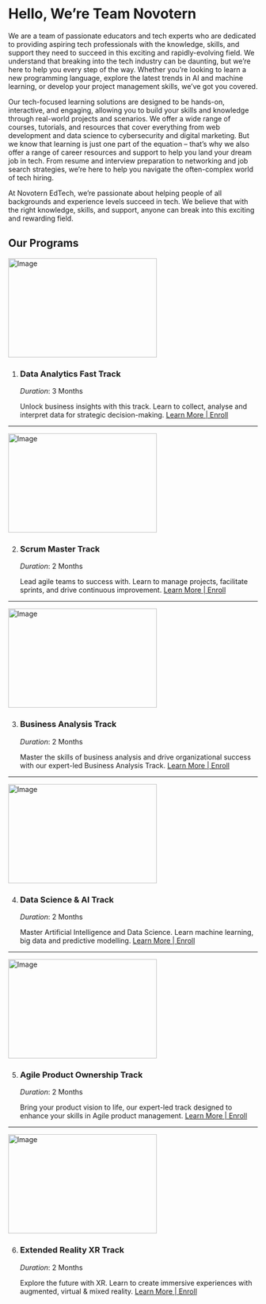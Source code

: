 # Hello, We’re Team Novotern

We are a team of passionate educators and tech experts who are dedicated to providing aspiring tech professionals with the knowledge, skills, and support they need to succeed in this exciting and rapidly-evolving field.
We understand that breaking into the tech industry can be daunting, but we’re here to help you every step of the way. Whether you’re looking to learn a new programming language, explore the latest trends in AI and machine learning, or develop your project management skills, we’ve got you covered.

Our tech-focused learning solutions are designed to be hands-on, interactive, and engaging, allowing you to build your skills and knowledge through real-world projects and scenarios. We offer a wide range of courses, tutorials, and resources that cover everything from web development and data science to cybersecurity and digital marketing.
But we know that learning is just one part of the equation – that’s why we also offer a range of career resources and support to help you land your dream job in tech. From resume and interview preparation to networking and job search strategies, we’re here to help you navigate the often-complex world of tech hiring.

At Novotern EdTech, we’re passionate about helping people of all backgrounds and experience levels succeed in tech. We believe that with the right knowledge, skills, and support, anyone can break into this exciting and rewarding field.

## Our Programs
<img src="https://www.novotern.com/wp-content/uploads/2023/03/pexels-lukas-577210-scaled.jpg" alt="Image" width="300" height="200"> 

1. ### **Data Analytics Fast Track**
   
   *Duration*: 3 Months
   
   Unlock business insights with this track. Learn to collect, analyse and interpret data for strategic decision-making. [Learn More | Enroll](https://paystack.shop/novotern)
---

<img src="https://www.novotern.com/wp-content/uploads/2023/04/pexels-roberto-hund-5356226-scaled.jpg" alt="Image" width="300" height="200">

2. ### **Scrum Master Track**
   
   *Duration*: 2 Months
   
   Lead agile teams to success with. Learn to manage projects, facilitate sprints, and drive continuous improvement.  [Learn More | Enroll](https://paystack.shop/novotern)
---

<img src="https://www.novotern.com/wp-content/uploads/2023/03/pexels-alena-darmel-7710088-scaled-e1680196810105.jpg" alt="Image" width="300" height="200">

3. ### **Business Analysis Track**

   *Duration*: 2 Months

   Master the skills of business analysis and drive organizational success with our expert-led Business Analysis Track. [Learn More | Enroll](https://paystack.shop/novotern)

---
<img src="https://www.novotern.com/wp-content/uploads/2023/03/pexels-kindel-media-8566473-1-scaled.jpg" alt="Image" width="300" height="200">

4. ### **Data Science & AI Track**

   *Duration*: 2 Months

   Master Artificial Intelligence and Data Science. Learn machine learning, big data and predictive modelling. [Learn More | Enroll](https://paystack.shop/novotern)

---
<img src="https://www.novotern.com/wp-content/uploads/2023/03/pexels-christina-morillo-1181623-scaled.jpg" alt="Image" width="300" height="200">

5. ### **Agile Product Ownership Track**

   *Duration*: 2 Months

   Bring your product vision to life, our expert-led track designed to enhance your skills in Agile product management. [Learn More | Enroll](https://paystack.shop/novotern)

---
<img src="https://www.novotern.com/wp-content/uploads/2023/03/pexels-fauxels-3183187-scaled.jpg" alt="Image" width="300" height="200">

6. ### **Extended Reality XR Track**

   *Duration*: 2 Months

   Explore the future with XR. Learn to create immersive experiences with augmented, virtual & mixed reality. [Learn More | Enroll](https://paystack.shop/novotern)

   

   
   

<!---
Novotern/Novotern is a ✨ special ✨ repository because its `README.md` (this file) appears on your GitHub profile.
You can click the Preview link to take a look at your changes.
--->

